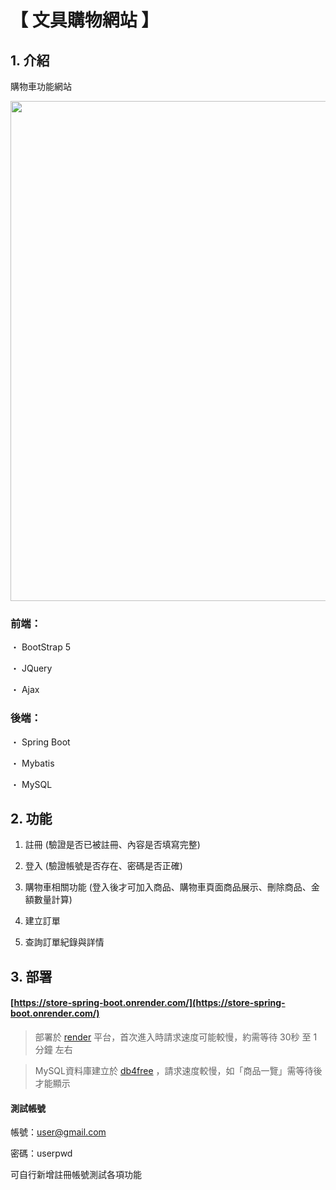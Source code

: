# 【 文具購物網站 】

## 1. 介紹

購物車功能網站

<img width="800" height="800" src="https://github.com/teikunsha/store_spring_boot/blob/master/img-readme/store-spring-boot.png"/>

### 前端：

・ BootStrap 5

・ JQuery

・ Ajax

### 後端：

・ Spring Boot

・ Mybatis

・ MySQL

## 2. 功能

1. 註冊 (驗證是否已被註冊、內容是否填寫完整)

2. 登入 (驗證帳號是否存在、密碼是否正確)

3. 購物車相關功能 (登入後才可加入商品、購物車頁面商品展示、刪除商品、金額數量計算)

4. 建立訂單

5. 查詢訂單紀錄與詳情

## 3. 部署

#### [https://store-spring-boot.onrender.com/](https://store-spring-boot.onrender.com/)

> 部署於 [render](https://render.com/) 平台，首次進入時請求速度可能較慢，約需等待 30秒 至 1分鐘 左右

> MySQL資料庫建立於 [db4free](https://www.db4free.net/) ，請求速度較慢，如「商品一覽」需等待後才能顯示

#### 測試帳號

帳號：user@gmail.com

密碼：userpwd

可自行新增註冊帳號測試各項功能
